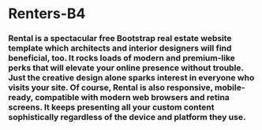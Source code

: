 # Renters-B4
### Rental is a spectacular free Bootstrap real estate website template which architects and interior designers will find beneficial, too. It rocks loads of modern and premium-like perks that will elevate your online presence without trouble. Just the creative design alone sparks interest in everyone who visits your site. Of course, Rental is also responsive, mobile-ready, compatible with modern web browsers and retina screens. It keeps presenting all your custom content sophistically regardless of the device and platform they use.
